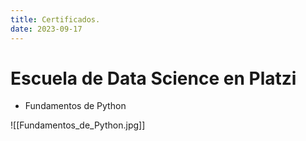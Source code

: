 ```yaml
---
title: Certificados.
date: 2023-09-17
---
```

# Escuela de Data Science en Platzi

* Fundamentos de Python

![[Fundamentos_de_Python.jpg]]